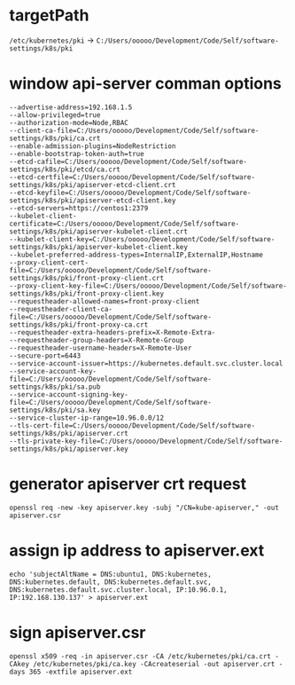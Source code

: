 # targetPath

`/etc/kubernetes/pki` -> `C:/Users/ooooo/Development/Code/Self/software-settings/k8s/pki`

# window api-server comman options

```
--advertise-address=192.168.1.5
--allow-privileged=true
--authorization-mode=Node,RBAC
--client-ca-file=C:/Users/ooooo/Development/Code/Self/software-settings/k8s/pki/ca.crt
--enable-admission-plugins=NodeRestriction
--enable-bootstrap-token-auth=true
--etcd-cafile=C:/Users/ooooo/Development/Code/Self/software-settings/k8s/pki/etcd/ca.crt
--etcd-certfile=C:/Users/ooooo/Development/Code/Self/software-settings/k8s/pki/apiserver-etcd-client.crt
--etcd-keyfile=C:/Users/ooooo/Development/Code/Self/software-settings/k8s/pki/apiserver-etcd-client.key
--etcd-servers=https://centos1:2379
--kubelet-client-certificate=C:/Users/ooooo/Development/Code/Self/software-settings/k8s/pki/apiserver-kubelet-client.crt
--kubelet-client-key=C:/Users/ooooo/Development/Code/Self/software-settings/k8s/pki/apiserver-kubelet-client.key
--kubelet-preferred-address-types=InternalIP,ExternalIP,Hostname
--proxy-client-cert-file=C:/Users/ooooo/Development/Code/Self/software-settings/k8s/pki/front-proxy-client.crt
--proxy-client-key-file=C:/Users/ooooo/Development/Code/Self/software-settings/k8s/pki/front-proxy-client.key
--requestheader-allowed-names=front-proxy-client
--requestheader-client-ca-file=C:/Users/ooooo/Development/Code/Self/software-settings/k8s/pki/front-proxy-ca.crt
--requestheader-extra-headers-prefix=X-Remote-Extra-
--requestheader-group-headers=X-Remote-Group
--requestheader-username-headers=X-Remote-User
--secure-port=6443
--service-account-issuer=https://kubernetes.default.svc.cluster.local
--service-account-key-file=C:/Users/ooooo/Development/Code/Self/software-settings/k8s/pki/sa.pub
--service-account-signing-key-file=C:/Users/ooooo/Development/Code/Self/software-settings/k8s/pki/sa.key
--service-cluster-ip-range=10.96.0.0/12
--tls-cert-file=C:/Users/ooooo/Development/Code/Self/software-settings/k8s/pki/apiserver.crt
--tls-private-key-file=C:/Users/ooooo/Development/Code/Self/software-settings/k8s/pki/apiserver.key

```

# generator apiserver crt request

`openssl req -new -key apiserver.key -subj "/CN=kube-apiserver," -out apiserver.csr`

# assign ip address to apiserver.ext

`echo 'subjectAltName = DNS:ubuntu1, DNS:kubernetes, DNS:kubernetes.default, DNS:kubernetes.default.svc, DNS:kubernetes.default.svc.cluster.local, IP:10.96.0.1, IP:192.168.130.137' > apiserver.ext`

# sign apiserver.csr

`openssl x509 -req -in apiserver.csr -CA /etc/kubernetes/pki/ca.crt -CAkey /etc/kubernetes/pki/ca.key -CAcreateserial -out apiserver.crt -days 365 -extfile apiserver.ext`
